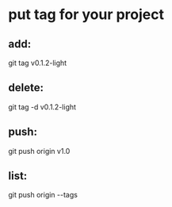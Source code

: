 # put tag for your project

## add:
git tag v0.1.2-light

## delete:
git tag -d v0.1.2-light

## push:
git push origin v1.0

## list:
git push origin --tags